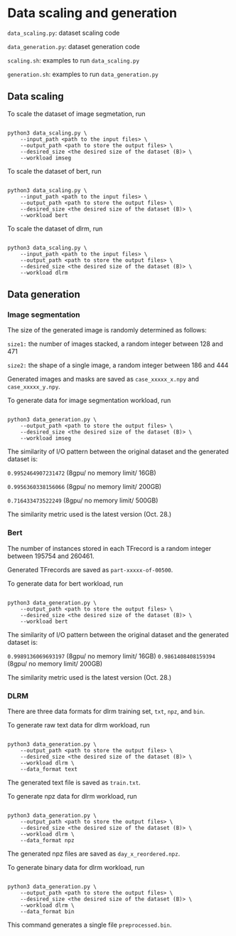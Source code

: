# Data scaling and generation

`data_scaling.py`: dataset scaling code

`data_generation.py`: dataset generation code

`scaling.sh`: examples to run `data_scaling.py`

`generation.sh`: examples to run `data_generation.py` 

## Data scaling

To scale the dataset of image segmetation, run

```shell

python3 data_scaling.py \
    --input_path <path to the input files> \
    --output_path <path to store the output files> \
    --desired_size <the desired size of the dataset (B)> \
    --workload imseg

```

To scale the dataset of bert, run

```shell

python3 data_scaling.py \
    --input_path <path to the input files> \
    --output_path <path to store the output files> \
    --desired_size <the desired size of the dataset (B)> \
    --workload bert

```

To scale the dataset of dlrm, run

```shell

python3 data_scaling.py \
    --input_path <path to the input files> \
    --output_path <path to store the output files> \
    --desired_size <the desired size of the dataset (B)> \
    --workload dlrm

```




## Data generation

### Image segmentation

The size of the generated image is randomly determined as follows:

`size1:` the number of images stacked, a random integer between 128 and 471

`size2:` the shape of a single image, a random integer between 186 and 444

Generated images and masks are saved as `case_xxxxx_x.npy` and `case_xxxxx_y.npy`.

To generate data for image segmentation workload, run 

```shell

python3 data_generation.py \
    --output_path <path to store the output files> \
    --desired_size <the desired size of the dataset (B)> \
    --workload imseg

```

The similarity of I/O pattern between the original dataset and the generated dataset is:

`0.9952464907231472` (8gpu/ no memory limit/ 16GB)

`0.9956360338156066` (8gpu/ no memory limit/ 200GB)

`0.716433473522249` (8gpu/ no memory limit/ 500GB)

The similarity metric used is the latest version (Oct. 28.)


### Bert

The number of instances stored in each TFrecord is a random integer between 195754 and 260461.

Generated TFrecords are saved as `part-xxxxx-of-00500`.

To generate data for bert workload, run 

```shell

python3 data_generation.py \
    --output_path <path to store the output files> \
    --desired_size <the desired size of the dataset (B)> \
    --workload bert

```

The similarity of I/O pattern between the original dataset and the generated dataset is:

`0.9989136069693197` (8gpu/ no memory limit/ 16GB)
`0.9861408408159394` (8gpu/ no memory limit/ 200GB)

The similarity metric used is the latest version (Oct. 28.)


### DLRM

There are three data formats for dlrm training set, `txt`, `npz`, and  `bin`. 

To generate raw text data for dlrm workload, run

```shell

python3 data_generation.py \
    --output_path <path to store the output files> \
    --desired_size <the desired size of the dataset (B)> \
    --workload dlrm \
    --data_format text

```
The generated text file is saved as `train.txt`.

To generate npz data for dlrm workload, run

```shell

python3 data_generation.py \
    --output_path <path to store the output files> \
    --desired_size <the desired size of the dataset (B)> \
    --workload dlrm \
    --data_format npz

```

The generated npz files are saved as `day_x_reordered.npz`.

To generate binary data for dlrm workload, run

```shell

python3 data_generation.py \
    --output_path <path to store the output files> \
    --desired_size <the desired size of the dataset (B)> \
    --workload dlrm \
    --data_format bin

```

This command generates a single file `preprocessed.bin`.
